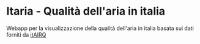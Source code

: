 # Itaria - Qualità dell'aria in italia
Webapp per la visualizzazione della qualità dell'aria in italia basata sui dati forniti da [itAIRQ](https://github.com/n28div/itAIRQ)